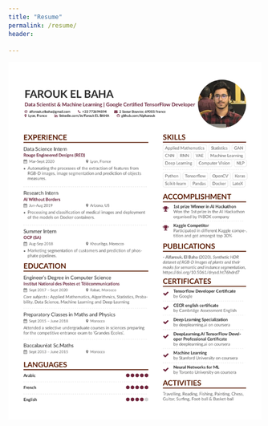 ```yaml
---
title: "Resume"
permalink: /resume/
header:
  
---
```


<a href="/pdfs/CV_alpha_updated.pdf" class="image fit"><img src="/images/certificates-images/CV_alpha_updated_page-0001.jpg" alt=""></a>
